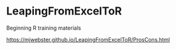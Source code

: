 # LeapingFromExcelToR
Beginning R training materials

https://mjwebster.github.io/LeapingFromExcelToR/ProsCons.html


